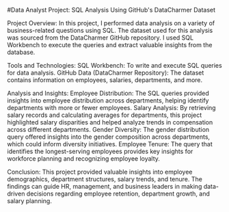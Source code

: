 #Data Analyst Project: SQL Analysis Using GitHub's DataCharmer Dataset

Project Overview:
In this project, I performed data analysis on a variety of business-related questions using SQL. The dataset used for this analysis was sourced from the DataCharmer GitHub repository. I used SQL Workbench to execute the queries and extract valuable insights from the database.

Tools and Technologies:
SQL Workbench: To write and execute SQL queries for data analysis.
GitHub Data (DataCharmer Repository): The dataset contains information on employees, salaries, departments, and more.

Analysis and Insights:
Employee Distribution: The SQL queries provided insights into employee distribution across departments, helping identify departments with more or fewer employees.
Salary Analysis: By retrieving salary records and calculating averages for departments, this project highlighted salary disparities and helped analyze trends in compensation across different departments.
Gender Diversity: The gender distribution query offered insights into the gender composition across departments, which could inform diversity initiatives.
Employee Tenure: The query that identifies the longest-serving employees provides key insights for workforce planning and recognizing employee loyalty.

Conclusion:
This project provided valuable insights into employee demographics, department structures, salary trends, and tenure. The findings can guide HR, management, and business leaders in making data-driven decisions regarding employee retention, department growth, and salary planning.

